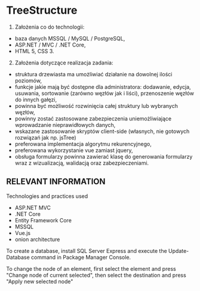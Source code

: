 # TreeStructure

1. Założenia co do technologii:
- baza danych MSSQL / MySQL / PostgreSQL,
- ASP.NET / MVC / .NET Core,
- HTML 5, CSS 3. 
2. Założenia dotyczące realizacja zadania:
- struktura drzewiasta ma umożliwiać działanie na dowolnej ilości poziomów,
- funkcje jakie mają być dostępne dla administratora: dodawanie, edycja, usuwania, sortowanie (zarówno węzłów jak i liści), przenoszenie węzłów do innych gałęzi,
- powinna być możliwość rozwinięcia całej struktury lub wybranych węzłów,
- powinny zostać zastosowane zabezpieczenia uniemożliwiające wprowadzanie nieprawidłowych danych,
- wskazane zastosowanie skryptów client-side (własnych, nie gotowych rozwiązań jak np. jsTree)
- preferowana implementacja algorytmu rekurencyjnego,
- preferowana wykorzystanie vue zamiast jquery,
- obsługa formularzy powinna zawierać klasę do generowania formularzy wraz z wizualizacją, walidacją oraz zabezpieczeniami.

## RELEVANT INFORMATION
Technologies and practices used
- ASP.NET MVC
- .NET Core
- Entity Framework Core
- MSSQL
- Vue.js
- onion architecture

To create a database, install SQL Server Express and execute the Update-Database command in Package Manager Console.

To change the node of an element, first select the element and press "Change node of current selected", then select the destination and press "Apply new selected node"
